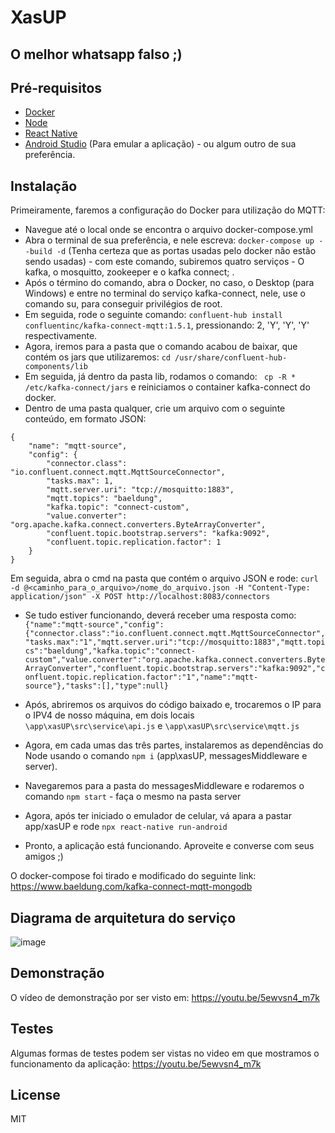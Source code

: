 # XasUP
## O melhor whatsapp falso ;)

## Pré-requisitos

- [Docker](https://www.docker.com/products/docker-desktop)
- [Node](https://nodejs.org/en/download/)
- [React Native](https://reactnative.dev/docs/environment-setup)
- [Android Studio](https://developer.android.com/studio) (Para emular a aplicação) - ou algum outro de sua preferência.

## Instalação

Primeiramente, faremos a configuração do Docker para utilização do MQTT:

- Navegue até o local onde se encontra o arquivo docker-compose.yml
- Abra o terminal de sua preferência, e nele escreva: ```docker-compose up --build -d``` (Tenha certeza que as portas usadas pelo docker não estão sendo usadas) - com este comando, subiremos quatro serviços - O kafka, o mosquitto, zookeeper e o kafka connect;  .
- Após o término do comando, abra o Docker, no caso, o Desktop (para Windows) e entre no terminal do serviço kafka-connect, nele, use o comando su, para conseguir privilégios de root.
- Em seguida, rode o seguinte comando: ```confluent-hub install confluentinc/kafka-connect-mqtt:1.5.1```, pressionando: 2, 'Y', 'Y', 'Y' respectivamente.
- Agora, iremos para a pasta que o comando acabou de baixar, que contém os jars que utilizaremos: ```cd /usr/share/confluent-hub-components/lib```
- Em seguida, já dentro da pasta lib, rodamos o comando: ``` cp -R * /etc/kafka-connect/jars``` e reiniciamos o container kafka-connect do docker.
- Dentro de uma pasta qualquer, crie um arquivo com o seguinte conteúdo, em formato JSON: 
```
{
    "name": "mqtt-source",
    "config": {
        "connector.class": "io.confluent.connect.mqtt.MqttSourceConnector",
        "tasks.max": 1,
        "mqtt.server.uri": "tcp://mosquitto:1883",
        "mqtt.topics": "baeldung",
        "kafka.topic": "connect-custom",
        "value.converter": "org.apache.kafka.connect.converters.ByteArrayConverter",
        "confluent.topic.bootstrap.servers": "kafka:9092",
        "confluent.topic.replication.factor": 1
    }
}
```

Em seguida, abra o cmd na pasta que contém o arquivo JSON e rode: ```curl -d @<caminho_para_o_arquivo>/nome_do_arquivo.json -H "Content-Type: application/json" -X POST http://localhost:8083/connectors```

- Se tudo estiver funcionando, deverá receber uma resposta como: ```{"name":"mqtt-source","config":{"connector.class":"io.confluent.connect.mqtt.MqttSourceConnector","tasks.max":"1","mqtt.server.uri":"tcp://mosquitto:1883","mqtt.topics":"baeldung","kafka.topic":"connect-custom","value.converter":"org.apache.kafka.connect.converters.ByteArrayConverter","confluent.topic.bootstrap.servers":"kafka:9092","confluent.topic.replication.factor":"1","name":"mqtt-source"},"tasks":[],"type":null}```
- Após, abriremos os arquivos do código baixado e, trocaremos o IP para o IPV4 de nosso máquina, em dois locais  ```\app\xasUP\src\service\api.js``` e ```\app\xasUP\src\service\mqtt.js```

- Agora, em cada umas das três partes, instalaremos as dependências do Node usando o comando ```npm i``` (app\xasUP, messagesMiddleware e server).
- Navegaremos para a pasta do messagesMiddleware e rodaremos o comando ```npm start``` - faça o mesmo na pasta server
- Agora, após ter iniciado o emulador de celular, vá apara a pastar app/xasUP e rode ```npx react-native run-android```
- Pronto, a aplicação está funcionando. Aproveite e converse com seus amigos ;)

O docker-compose foi tirado e modificado do seguinte link: https://www.baeldung.com/kafka-connect-mqtt-mongodb

## Diagrama de arquitetura do serviço

![image](https://user-images.githubusercontent.com/38138765/145293577-ec752668-761d-41d2-9d78-8aef19ec9599.png)

## Demonstração
O vídeo de demonstração por ser visto em: https://youtu.be/5ewvsn4_m7k

## Testes
Algumas formas de testes podem ser vistas no video em que mostramos o funcionamento da aplicação: https://youtu.be/5ewvsn4_m7k

## License

MIT

